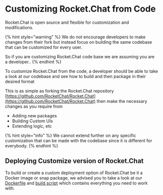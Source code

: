 # Customizing Rocket.Chat from Code

Rocket.Chat is open source and flexible for customization and modifications.

{% hint style="warning" %}
We do not encourage developers to make changes from their fork but instead focus on building the same codebase that can be customized for every user.

So if you are customizing Rocket.Chat code base we are assuming you are a developer..
{% endhint %}

To customize Rocket.Chat from the code, a developer should be able to take a look at our codebase and see how to build and then package in their desired format

&#x20;This is as simple as forking the Rocket.Chat repository [https://github.com/RocketChat/Rocket.Chat](https://github.com/RocketChat/Rocket.Chat) then make the necessary changes as you require from

* Adding new packages
* Building Custom UIs
* Extending logic, etc

{% hint style="info" %}
We cannot extend further on any specific customization that can be made with the codebase since it is different for everybody.
{% endhint %}

## Deploying Customize version of Rocket.Chat

To build or create a custom deployment option of Rocket.Chat be it a Docker image or snap package, we advised you to take a look at our [Dockerfile](https://github.com/RocketChat/Rocket.Chat/blob/develop/apps/meteor/.docker/Dockerfile) and [build script](https://github.com/RocketChat/Rocket.Chat/actions/workflows/build\_and\_test.yml) which contains everything you need to work with.
